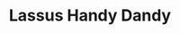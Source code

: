 ---
title: "Lassus Handy Dandy"
url: /fort-wayne/lassus-handy-dandy-coldwater-road/
shop: convenience
---